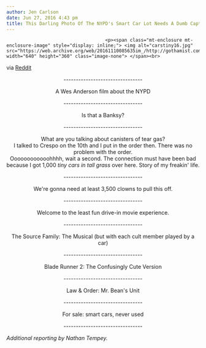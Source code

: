 ```yaml
---
author: Jen Carlson
date: Jun 27, 2016 4:43 pm
title: This Darling Photo Of The NYPD's Smart Car Lot Needs A Dumb Caption
---
```


	
										<p><span class="mt-enclosure mt-enclosure-image" style="display: inline;"> <img alt="carstiny16.jpg" src="https://web.archive.org/web/20161110085635im_/http://gothamist.com/attachments/arts_jen/carstiny16.jpg" width="640" height="360" class="image-none"> </span><br>
<span class="photo_caption">via <a href="https://web.archive.org/web/20161110085635/https://www.reddit.com/r/nyc/comments/4q0wk0/found_the_motherload_of_nypd_smart_cars/">Reddit</a></span></p>

<center><center>--------------------------------</center>

<p>A Wes Anderson film about the NYPD</p>

<center>--------------------------------</center>

<p>Is that a Banksy?</p>

<center>--------------------------------</center>

<p>What are you talking about canisters of tear gas?<br>
I talked to Crespo on the 10th and I put in the order then. There was no problem with the order.<br>
Oooooooooooohhhh, wait a second. The connection must have been bad because I got 1,000<em> tiny cars in tall grass</em> over here. Story of my freakin&apos; life.</p>

<center>--------------------------------</center>

<p>We&apos;re gonna need at least 3,500 clowns to pull this off. </p>

<center>--------------------------------</center>

<p>Welcome to the least fun drive-in movie experience.</p>

<center>--------------------------------</center>

<p>The Source Family: The Musical (but with each cult member played by a car)</p>

<center>--------------------------------</center>

<p>Blade Runner 2: The Confusingly Cute Version</p>

<center>--------------------------------</center>

<p>Law &amp; Order: Mr. Bean&apos;s Unit</p>

<center>--------------------------------</center>

<p>For sale: smart cars, never used</p>

<center>--------------------------------</center></center>

<p><em>Additional reporting by Nathan Tempey.</em></p>					
										
									
				